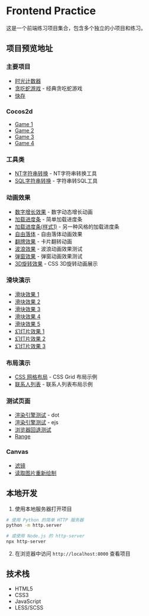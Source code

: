 # Frontend Practice

这是一个前端练习项目集合，包含多个独立的小项目和练习。

## 项目预览地址

### 主要项目
- [时光计数器](https://hheedat.github.io/frontend/days.html)
- [贪吃蛇游戏](https://hheedat.github.io/frontend/snakeeatbean.html) - 经典贪吃蛇游戏
- [快存](https://hheedat.github.io/frontend/quicksave/)

### Cocos2d
- [Game 1](https://hheedat.github.io/frontend/cocos2d-js/game_1/game_1_1.html)
- [Game 2](https://hheedat.github.io/frontend/cocos2d-js/game_2/game_2.html)
- [Game 3](https://hheedat.github.io/frontend/cocos2d-js/game_3/game_3.html)
- [Game 4](https://hheedat.github.io/frontend/cocos2d-js/game_4/game_4_2.html)

### 工具类
- [NT字符串转换](https://hheedat.github.io/frontend/convert_nt_string.html) - NT字符串转换工具
- [SQL字符串转换](https://hheedat.github.io/frontend/convert_str_to_sql.html) - 字符串转SQL工具

### 动画效果
- [数字增长效果](https://hheedat.github.io/frontend/number_increase_effect.html) - 数字动态增长动画
- [加载进度条](https://hheedat.github.io/frontend/loading_bar.html) - 简单加载进度条
- [加载进度条(样式1)](https://hheedat.github.io/frontend/loading_bar_1.html) - 另一种风格的加载进度条
- [自由落体](https://hheedat.github.io/frontend/free_fall.html) - 自由落体动画效果
- [翻牌效果](https://hheedat.github.io/frontend/faceup.html) - 卡片翻转动画
- [波浪效果](https://hheedat.github.io/frontend/wave.html) - 波浪动画效果测试
- [弹窗效果](https://hheedat.github.io/frontend/dialog/dialog.html) - 弹窗动画效果测试
- [3D旋转效果](https://hheedat.github.io/frontend/rotate3d.html) - CSS 3D旋转动画展示

### 滑块演示
- [滑块效果 1](https://hheedat.github.io/frontend/slider/slider_1.html)
- [滑块效果 2](https://hheedat.github.io/frontend/slider/slider_2.html)
- [滑块效果 3](https://hheedat.github.io/frontend/slider/slider_3.html)
- [滑块效果 4](https://hheedat.github.io/frontend/slider/slider_3.html)
- [滑块效果 5](https://hheedat.github.io/frontend/slider/slider_3.html)
- [幻灯片效果 1](https://hheedat.github.io/frontend/slide1.html)
- [幻灯片效果 2](https://hheedat.github.io/frontend/slide2.html)
- [幻灯片效果 3](https://hheedat.github.io/frontend/slide3.html)

### 布局演示
- [CSS 网格布局](https://hheedat.github.io/frontend/css_grid.html) - CSS Grid 布局示例
- [联系人列表](https://hheedat.github.io/frontend/contact_list.html) - 联系人列表布局示例

### 测试页面
- [渲染引擎测试](https://hheedat.github.io/frontend/test/test_dot.html) - dot
- [渲染引擎测试](https://hheedat.github.io/frontend/test/test_ejs.html) - ejs
- [浏览器回退测试](https://hheedat.github.io/frontend/test/test_go_back.html) 
- [Range](https://hheedat.github.io/frontend/range.html) 

### Canvas
- [滤镜](https://hheedat.github.io/frontend/canvas_practice/canvas_filter.html)
- [读取图片重新绘制](https://hheedat.github.io/frontend/canvas_practice/canvas_put_image_data.html)




## 本地开发

1. 使用本地服务器打开项目
```bash
# 使用 Python 的简单 HTTP 服务器
python -m http.server

# 或使用 Node.js 的 http-server
npx http-server
```

2. 在浏览器中访问 `http://localhost:8000` 查看项目

## 技术栈

- HTML5
- CSS3
- JavaScript
- LESS/SCSS
